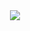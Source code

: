 <div align=center>
	<img src="https://capsule-render.vercel.app/api?type=waving&color=CCB3FF&height=200&section=header&text=Yezanee%20Github!&fontSize=90" />		

</div>

